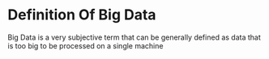 # Definition Of Big Data

Big Data is a very subjective term that can be generally defined as data that is too big to be processed on a single machine
